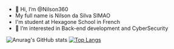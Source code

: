 - 👋 Hi, I’m @Nilson360
- My full name is Nilson da Silva SIMAO
- I'm student at Hexagone School in French 
- 👀 I’m interested in Back-end development and CyberSecurity


<!---
Nilson360/Nilson360 is a ✨ special ✨ repository because its `README.md` (this file) appears on your GitHub profile.
You can click the Preview link to take a look at your changes.
--->

![Anurag's GitHub stats](https://github-readme-stats.vercel.app/api?username=Nilson360&show_icons=true&theme=transparent) 
[![Top Langs](https://github-readme-stats.vercel.app/api/top-langs/?username=Nilson360&layout=compact)](https://github.com/anuraghazra/github-readme-stats)
